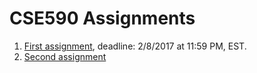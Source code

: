 # CSE590 Assignments

1. [First assignment](https://delafrouzmir.github.io/CSE590/HW1/), deadline: 2/8/2017 at 11:59 PM, EST.
2. [Second assignment](https://delafrouzmir.github.io/CSE590/HW2/)
